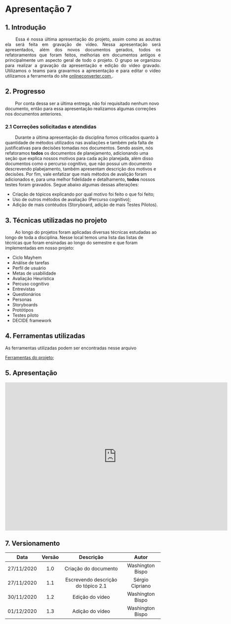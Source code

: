 # Apresentação 7

## 1. Introdução

<p align="justify"> &emsp;&emsp; Essa é nossa última apresentação do projeto, assim como as aoutras ela será feita em gravação de vídeo. Nessa apresentação será apresentados, além dos novos documentos gerados, todos os refatoramentos que foram feitos, melhorias em documentos antigos e principalmente um aspecto geral de todo o projeto. O grupo se organizou para realizar a gravação da apresentação e edição do video gravado. Utilizamos o teams para gravarmos a apresentação e para editar o vídeo utilizamos a ferramenta do site <a href = "https://www.onlineconverter.com/merge-video"> onlineconverter.com </a>.</p>

## 2. Progresso

&emsp;&emsp; Por conta dessa ser a última entrega, não foi requisitado nenhum novo documento, então para essa apresentação realizamos algumas correções nos documentos anteriores. 

### 2.1 Correções solicitadas e atendidas

&emsp;&emsp; Durante a última apresentação da disciplina fomos criticados quanto à quantidade de métodos utilizados nas avaliações e também pela falta de justificativas para decisões tomadas nos documentos. Sendo assim, nós refatoramos **todos** os documentos de planejamento, adicionando uma seção que explica nossos motivos para cada ação planejada, além disso documentos como o percurso cognitivo, que não possui um documento descrevendo plabejamento, também apresentam descrição dos motivos e decisões. Por fim, vale enfatizar que mais métodos de avalição foram adicionados e, para uma melhor fidelidade e detalhamento, **todos** nossos testes foram gravados. Segue abaixo algumas dessas alterações:

* Criação de tópicos explicando por qual motivo foi feito o que foi feito;
* Uso de outros métodos de avaliação (Percurso cognitivo);
* Adição de mais contéudos (Storyboard, adição de mais Testes Pilotos).

## 3. Técnicas utilizadas no projeto

&emsp;&emsp; Ao longo do projetos foram aplicadas diversas técnicas estudadas ao longo de toda a disciplina. Nesse local temos uma lista das listas de técnicas que foram ensinadas ao longo do semestre e que foram implementadas em nosso projeto:

* Ciclo Mayhem
* Análise de tarefas
* Perfil de usuário
* Metas de usabilidade
* Avaliação Heurística
* Percuso cognitivo
* Entrevistas
* Questionários
* Personas
* Storyboards
* Protótipos
* Testes piloto
* DECIDE framework

## 4. Ferramentas utilizadas

<p>As ferramentas utilizadas podem ser encontradas nesse arquivo</p>
    <a href="https://interacao-humano-computador.github.io/2020.1-UVaJudge/entrega_1/ferramentas/">Ferramentas do projeto</a>;
</p>

## 5. Apresentação

<iframe width="720" height="480" src="https://www.youtube-nocookie.com/embed/zAA5rGNNBCs" frameborder="0" allow="accelerometer; autoplay; clipboard-write; encrypted-media; gyroscope; picture-in-picture" allowfullscreen></iframe>

## 7. Versionamento

|Data|Versão|Descrição|Autor|
|:-:|:-:|:-:|:-:|
|27/11/2020|1.0|Criação do documento|Washington Bispo|
|27/11/2020|1.1|Escrevendo descrição do tópico 2.1|Sérgio Cipriano|
|30/11/2020|1.2|Edição do vídeo|Washington Bispo|
|01/12/2020|1.3|Adição do vídeo|Washington Bispo|
